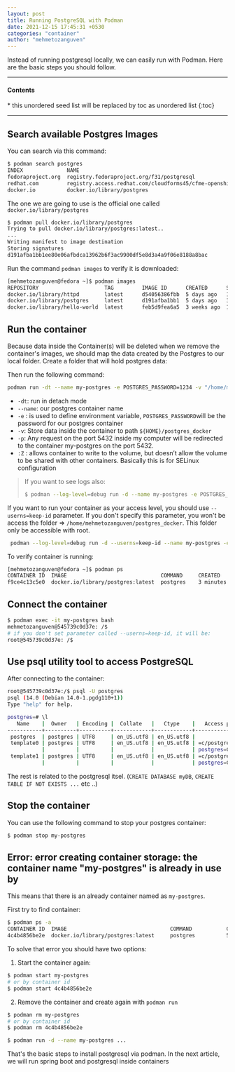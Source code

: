 ```yaml
---
layout: post
title: Running PostgreSQL with Podman
date: 2021-12-15 17:45:31 +0530
categories: "container"
author: "mehmetozanguven"
---
```


Instead of running postgresql locally, we can easily run with Podman. Here are the basic steps you should follow.

<nav class="custom-table-of-contents">
<hr class="horizontal-line">
  <h4 class="table-of-contents-title">Contents</h4>
  * this unordered seed list will be replaced by toc as unordered list
  {:toc}
 <hr class="horizontal-line">
</nav>

## Search available Postgres Images

You can search via this command:

```bash
$ podman search postgres
INDEX              NAME                                                                    DESCRIPTION                                      STARS       OFFICIAL    AUTOMATED
fedoraproject.org  registry.fedoraproject.org/f31/postgresql                                                                                0
redhat.com         registry.access.redhat.com/cloudforms45/cfme-openshift-app              Red Hat® CloudForms Appliance image to be u...   0
docker.io          docker.io/library/postgres                                              The PostgreSQL object-relational database sy...  9999        [OK]
```

The one we are going to use is the official one called `docker.io/library/postgres`

```bash
$ podman pull docker.io/library/postgres
Trying to pull docker.io/library/postgres:latest..
...
Writing manifest to image destination
Storing signatures
d191afba1bb1ee80e06afbdca13962b6f3ac9900df5e8d3a4a9f06e8188a8bac
```

Run the command `podman images` to verify it is downloaded:

```bash
[mehmetozanguven@fedora ~]$ podman images
REPOSITORY                     TAG         IMAGE ID      CREATED      SIZE
docker.io/library/httpd        latest      d54056386fbb  5 days ago   142 MB
docker.io/library/postgres     latest      d191afba1bb1  5 days ago   382 MB
docker.io/library/hello-world  latest      feb5d9fea6a5  3 weeks ago  19.9 kB
```

## Run the container

Because data inside the Container(s) will be deleted when we remove the container's images, we should map the data created by the Postgres to our local folder. Create a folder that will hold postgres data:

Then run the following command:

```bash
podman run -dt --name my-postgres -e POSTGRES_PASSWORD=1234 -v "/home/mehmetozanguven/postgres_docker:/var/lib/postgresql/data:Z" -p 5432:5432 postgres
```

- `-dt`: run in detach mode
- `--name`: our postgres container name
- `-e` : is used to define environment variable, `POSTGRES_PASSWORD`will be the password for our postgres container
- `-v`: Store data inside the container to path `${HOME}/postgres_docker`
- `-p`: Any request on the port 5432 inside my computer will be redirected to the container my-postgres on the port 5432.
- `:Z` : allows container to write to the volume, but doesn’t allow the volume to be shared with other containers. Basically this is for SELinux configuration

> If you want to see logs also:
>
> ```bash
> $ podman --log-level=debug run -d --name my-postgres -e POSTGRES_PASSWORD=1234 -v "/home/mehmetozanguven/postgres_docker:/var/lib/postgresql/data:Z" -p 5432:5432 postgres
> ```

If you want to run your container as your access level, you should use `--userns=keep-id` parameter. If you don't specify this parameter, you won't be access the folder => `/home/mehmetozanguven/postgres_docker`. This folder only be accessible with root.

```bash
 podman --log-level=debug run -d --userns=keep-id --name my-postgres -e POSTGRES_PASSWORD=1234 -v "/home/mehmetozanguven/postgres_docker:/var/lib/postgresql/data:Z" -p 5432:5432 postgres
```

To verify container is running:

```bash
[mehmetozanguven@fedora ~]$ podman ps
CONTAINER ID  IMAGE                              COMMAND     CREATED        STATUS            PORTS                   NAMES
f9ce4c13c5e0  docker.io/library/postgres:latest  postgres    3 minutes ago  Up 3 minutes ago  0.0.0.0:5432->5432/tcp  my-postgres
```

## Connect the container

```bash
$ podman exec -it my-postgres bash
mehmetozanguven@545739c0d37e: /$
# if you don't set parameter called --userns=keep-id, it will be:
root@545739c0d37e: /$
```

## Use psql utility tool to access PostgreSQL

After connecting to the container:

```bash
root@545739c0d37e:/$ psql -U postgres
psql (14.0 (Debian 14.0-1.pgdg110+1))
Type "help" for help.

postgres=# \l
   Name    |  Owner   | Encoding |  Collate   |   Ctype    |   Access privileges
-----------+----------+----------+------------+------------+-----------------------
 postgres  | postgres | UTF8     | en_US.utf8 | en_US.utf8 |
 template0 | postgres | UTF8     | en_US.utf8 | en_US.utf8 | =c/postgres          +
           |          |          |            |            | postgres=CTc/postgres
 template1 | postgres | UTF8     | en_US.utf8 | en_US.utf8 | =c/postgres          +
           |          |          |            |            | postgres=CTc/postgres

```

The rest is related to the postgresql itsel. (`CREATE DATABASE myDB`, `CREATE TABLE IF NOT EXISTS ...` etc ..)

## Stop the container

You can use the following command to stop your postgres container:

```bash
$ podman stop my-postgres
```

## Error: error creating container storage: the container name "my-postgres" is already in use by

This means that there is an already container named as `my-postgres`.

First try to find container:

```bash
$ podman ps -a
CONTAINER ID  IMAGE                                 COMMAND           CREATED        STATUS                    PORTS                   NAMES
4c4b4856be2e  docker.io/library/postgres:latest     postgres          5 seconds ago  Exited (1) 5 seconds ago  0.0.0.0:5432->5432/tcp  my-postgres
```

To solve that error you should have two options:

1. Start the container again:

```bash
$ podman start my-postgres
# or by container id
$ podman start 4c4b4856be2e
```

2. Remove the container and create again with `podman run`

```bash
$ podman rm my-postgres
# or by container id
$ podman rm 4c4b4856be2e

$ podman run -d --name my-postgres ...
```

That's the basic steps to install postgresql via podman. In the next article, we will run spring boot and postgresql inside containers
